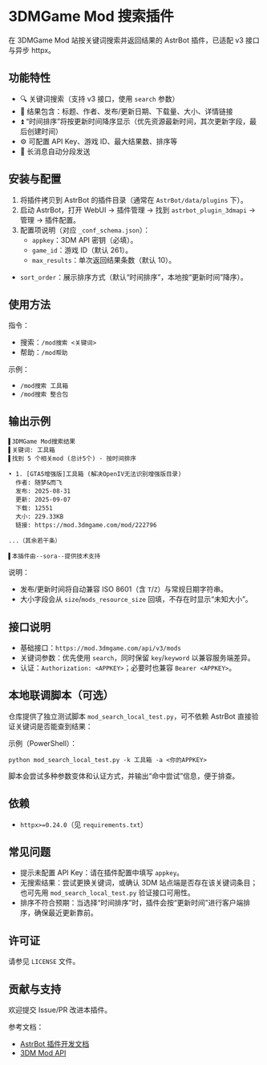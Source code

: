 # 3DMGame Mod 搜索插件

在 3DMGame Mod 站按关键词搜索并返回结果的 AstrBot 插件，已适配 v3 接口与异步 httpx。

## 功能特性

- 🔍 关键词搜索（支持 v3 接口，使用 `search` 参数）
- 🧾 结果包含：标题、作者、发布/更新日期、下载量、大小、详情链接
- ⏫ “时间排序”将按更新时间降序显示（优先资源最新时间，其次更新字段，最后创建时间）
- ⚙️ 可配置 API Key、游戏 ID、最大结果数、排序等
- 📱 长消息自动分段发送

## 安装与配置

1. 将插件拷贝到 AstrBot 的插件目录（通常在 `AstrBot/data/plugins` 下）。
2. 启动 AstrBot，打开 WebUI → 插件管理 → 找到 `astrbot_plugin_3dmapi` → 管理 → 插件配置。
3. 配置项说明（对应 `_conf_schema.json`）：
   - `appkey`：3DM API 密钥（必填）。
   - `game_id`：游戏 ID（默认 261）。
   - `max_results`：单次返回结果条数（默认 10）。
  - `sort_order`：展示排序方式（默认“时间排序”，本地按“更新时间”降序）。

## 使用方法

指令：

- 搜索：`/mod搜索 <关键词>`
- 帮助：`/mod帮助`

示例：

- `/mod搜索 工具箱`
- `/mod搜索 整合包`

## 输出示例

```
▌3DMGame Mod搜索结果
▌关键词: 工具箱
▌找到 5 个相关mod (总计5个) - 按时间排序

• 1. [GTA5增强版]工具箱 (解决OpenIV无法识别增强版目录)
  作者: 随梦&而飞
  发布: 2025-08-31
  更新: 2025-09-07
  下载: 12551
  大小: 229.33KB
  链接: https://mod.3dmgame.com/mod/222796

...（其余若干条）

▌本插件由--sora--提供技术支持
```

说明：

- 发布/更新时间将自动兼容 ISO 8601（含 `T`/`Z`）与常规日期字符串。
- 大小字段会从 `size`/`mods_resource_size` 回填，不存在时显示“未知大小”。

## 接口说明

- 基础接口：`https://mod.3dmgame.com/api/v3/mods`
- 关键词参数：优先使用 `search`，同时保留 `key`/`keyword` 以兼容服务端差异。
- 认证：`Authorization: <APPKEY>`；必要时也兼容 `Bearer <APPKEY>`。

## 本地联调脚本（可选）

仓库提供了独立测试脚本 `mod_search_local_test.py`，可不依赖 AstrBot 直接验证关键词是否能查到结果：

示例（PowerShell）：

```
python mod_search_local_test.py -k 工具箱 -a <你的APPKEY>
```

脚本会尝试多种参数变体和认证方式，并输出“命中尝试”信息，便于排查。

## 依赖

- `httpx>=0.24.0`（见 `requirements.txt`）

## 常见问题

- 提示未配置 API Key：请在插件配置中填写 `appkey`。
- 无搜索结果：尝试更换关键词，或确认 3DM 站点端是否存在该关键词条目；也可先用 `mod_search_local_test.py` 验证接口可用性。
- 排序不符合预期：当选择“时间排序”时，插件会按“更新时间”进行客户端排序，确保最近更新靠前。

## 许可证

请参见 `LICENSE` 文件。

## 贡献与支持

欢迎提交 Issue/PR 改进本插件。

参考文档：
- [AstrBot 插件开发文档](https://docs.astrbot.app/dev/star/plugin.html)
- [3DM Mod API](https://mod.3dmgame.com/Workshop/Api)
